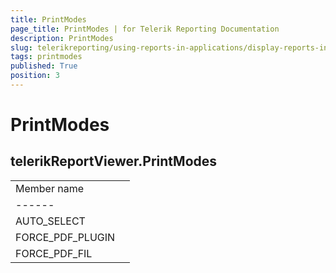 ```yaml
---
title: PrintModes
page_title: PrintModes | for Telerik Reporting Documentation
description: PrintModes
slug: telerikreporting/using-reports-in-applications/display-reports-in-applications/web-application/html5-report-viewer/api-reference/telerikreportviewer-namespace/printmodes
tags: printmodes
published: True
position: 3
---
```


# PrintModes



## telerikReportViewer.PrintModes

|   |   |
| ------ | ------ |
 Member name |
| ------ |
|AUTO_SELECT|
|FORCE_PDF_PLUGIN|
|FORCE_PDF_FIL|


